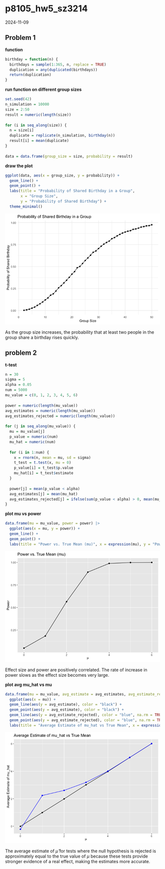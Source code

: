 p8105_hw5_sz3214
================
2024-11-09

## Problem 1

**function**

``` r
birthday = function(n) {
  birthdays = sample(1:365, n, replace = TRUE) 
  duplication = any(duplicated(birthdays))  
  return(duplication)
}
```

**run function on different group sizes**

``` r
set.seed(42)  
n_simulation = 10000  
size = 2:50  
result = numeric(length(size))

for (i in seq_along(size)) {
  n = size[i]
  duplicate = replicate(n_simulation, birthday(n))  
  result[i] = mean(duplicate)  
}

data = data.frame(group_size = size, probability = result)
```

**draw the plot**

``` r
ggplot(data, aes(x = group_size, y = probability)) +
  geom_line() +
  geom_point() +
  labs(title = "Probability of Shared Birthday in a Group",
       x = "Group Size",
       y = "Probability of Shared Birthday") +
  theme_minimal()
```

![](p8105_hw5_sz3214_files/figure-gfm/unnamed-chunk-3-1.png)<!-- -->

As the group size increases, the probability that at least two people in
the group share a birthday rises quickly.

## problem 2

**t-test**

``` r
n = 30  
sigma = 5 
alpha = 0.05 
num = 5000 
mu_value = c(0, 1, 2, 3, 4, 5, 6)

power = numeric(length(mu_value))
avg_estimates = numeric(length(mu_value))
avg_estimates_rejected = numeric(length(mu_value))

for (j in seq_along(mu_value)) {
  mu = mu_value[j]
  p_value = numeric(num)
  mu_hat = numeric(num)
  
  for (i in 1:num) {
    x = rnorm(n, mean = mu, sd = sigma)  
    t_test = t.test(x, mu = 0)  
    p_value[i] = t_test$p.value
    mu_hat[i] = t_test$estimate
  }
  
  power[j] = mean(p_value < alpha)
  avg_estimates[j] = mean(mu_hat)
  avg_estimates_rejected[j] = ifelse(sum(p_value < alpha) > 0, mean(mu_hat[p_value < alpha]), NA)
}
```

**plot mu vs power**

``` r
data.frame(mu = mu_value, power = power) |>
  ggplot(aes(x = mu, y = power)) +
  geom_line() +
  geom_point() +
  labs(title = "Power vs. True Mean (mu)", x = expression(mu), y = "Power")
```

![](p8105_hw5_sz3214_files/figure-gfm/unnamed-chunk-5-1.png)<!-- -->

Effect size and power are positively correlated. The rate of increase in
power slows as the effect size becomes very large.

**plot avg mu_hat vs mu**

``` r
data.frame(mu = mu_value, avg_estimate = avg_estimates, avg_estimate_rejected = avg_estimates_rejected) |>
  ggplot(aes(x = mu)) +
  geom_line(aes(y = avg_estimate), color = "black") +
  geom_point(aes(y = avg_estimate), color = "black") +
  geom_line(aes(y = avg_estimate_rejected), color = "blue", na.rm = TRUE) +
  geom_point(aes(y = avg_estimate_rejected), color = "blue", na.rm = TRUE) +
  labs(title = "Average Estimate of mu_hat vs True Mean", x = expression(mu), y = "Average Estimate of mu_hat")
```

![](p8105_hw5_sz3214_files/figure-gfm/unnamed-chunk-6-1.png)<!-- -->

The average estimate of $\hat{\mu}$ for tests where the null hypothesis
is rejected is approximately equal to the true value of $\mu$ because
these tests provide stronger evidence of a real effect, making the
estimates more accurate.
